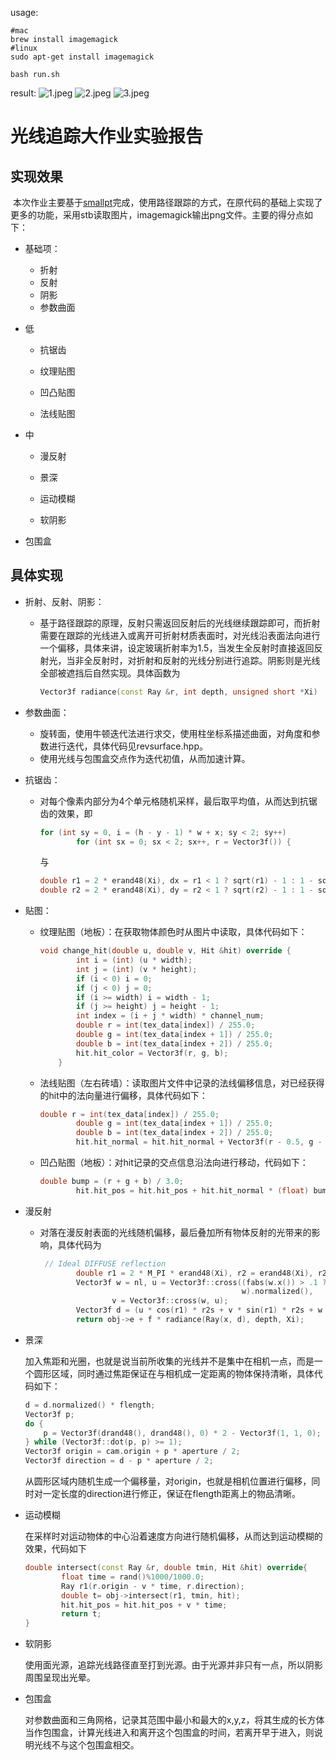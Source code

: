 usage:
```shell
#mac
brew install imagemagick
#linux
sudo apt-get install imagemagick

bash run.sh
```

result:
![1.jpeg](result/1.jpeg)
![2.jpeg](result/2.jpeg)
![3.jpeg](result/3-final.jpg)
# 光线追踪大作业实验报告

## 实现效果

​		本次作业主要基于[smallpt](https://www.kevinbeason.com/smallpt/)完成，使用路径跟踪的方式，在原代码的基础上实现了更多的功能，采用stb读取图片，imagemagick输出png文件。主要的得分点如下：

+ 基础项：

    + 折射
    + 反射
    + 阴影
    + 参数曲面

+ 低

    + 抗锯齿

    + 纹理贴图

    + 凹凸贴图

    + 法线贴图

+ 中

    + 漫反射

    + 景深

    + 运动模糊

    + 软阴影

+ 包围盒

## 具体实现

+ 折射、反射、阴影：

    + 基于路径跟踪的原理，反射只需返回反射后的光线继续跟踪即可，而折射需要在跟踪的光线进入或离开可折射材质表面时，对光线沿表面法向进行一个偏移，具体来讲，设定玻璃折射率为1.5，当发生全反射时直接返回反射光，当非全反射时，对折射和反射的光线分别进行追踪。阴影则是光线全部被遮挡后自然实现。具体函数为

      ```c++
      Vector3f radiance(const Ray &r, int depth, unsigned short *Xi) 
      ```

+ 参数曲面：

    + 旋转面，使用牛顿迭代法进行求交，使用柱坐标系描述曲面，对角度和参数进行迭代，具体代码见revsurface.hpp。
    + 使用光线与包围盒交点作为迭代初值，从而加速计算。

+ 抗锯齿：

    + 对每个像素内部分为4个单元格随机采样，最后取平均值，从而达到抗锯齿的效果，即

      ```cpp
      for (int sy = 0, i = (h - y - 1) * w + x; sy < 2; sy++)                                 // 2x2 subpixel rows
              for (int sx = 0; sx < 2; sx++, r = Vector3f()) {  
      ```

      与

      ```cpp
      double r1 = 2 * erand48(Xi), dx = r1 < 1 ? sqrt(r1) - 1 : 1 - sqrt(2 - r1);
      double r2 = 2 * erand48(Xi), dy = r2 < 1 ? sqrt(r2) - 1 : 1 - sqrt(2 - r2);
      ```

+ 贴图：

    + 纹理贴图（地板）：在获取物体颜色时从图片中读取，具体代码如下：

      ```cpp
      void change_hit(double u, double v, Hit &hit) override {
              int i = (int) (u * width);
              int j = (int) (v * height);
              if (i < 0) i = 0;
              if (j < 0) j = 0;
              if (i >= width) i = width - 1;
              if (j >= height) j = height - 1;
              int index = (i + j * width) * channel_num;
              double r = int(tex_data[index]) / 255.0;
              double g = int(tex_data[index + 1]) / 255.0;
              double b = int(tex_data[index + 2]) / 255.0;
              hit.hit_color = Vector3f(r, g, b);
          }
      ```

    + 法线贴图（左右砖墙）：读取图片文件中记录的法线偏移信息，对已经获得的hit中的法向量进行偏移，具体代码如下：

      ```cpp
      double r = int(tex_data[index]) / 255.0;
              double g = int(tex_data[index + 1]) / 255.0;
              double b = int(tex_data[index + 2]) / 255.0;
              hit.hit_normal = hit.hit_normal + Vector3f(r - 0.5, g - 0.5, b - 0.5)*1.3;
      ```

    + 凹凸贴图（地板）：对hit记录的交点信息沿法向进行移动，代码如下：

      ```cpp
      double bump = (r + g + b) / 3.0;
              hit.hit_pos = hit.hit_pos + hit.hit_normal * (float) bump * 4;
      ```

+ 漫反射

    + 对落在漫反射表面的光线随机偏移，最后叠加所有物体反射的光带来的影响，具体代码为

      ```cpp
       // Ideal DIFFUSE reflection
              double r1 = 2 * M_PI * erand48(Xi), r2 = erand48(Xi), r2s = sqrt(r2);
              Vector3f w = nl, u = Vector3f::cross((fabs(w.x()) > .1 ? Vector3f(0, 1, 0) : Vector3f(1, 0, 0)),
                                                   w).normalized(),
                      v = Vector3f::cross(w, u);
              Vector3f d = (u * cos(r1) * r2s + v * sin(r1) * r2s + w * sqrt(1 - r2)).normalized();
              return obj->e + f * radiance(Ray(x, d), depth, Xi);
      ```

+ 景深

  加入焦距和光圈，也就是说当前所收集的光线并不是集中在相机一点，而是一个圆形区域，同时通过焦距保证在与相机成一定距离的物体保持清晰，具体代码如下：

  ```cpp
  d = d.normalized() * flength;
  Vector3f p;
  do {
      p = Vector3f(drand48(), drand48(), 0) * 2 - Vector3f(1, 1, 0);
  } while (Vector3f::dot(p, p) >= 1);
  Vector3f origin = cam.origin + p * aperture / 2;
  Vector3f direction = d - p * aperture / 2;
  ```

  从圆形区域内随机生成一个偏移量，对origin，也就是相机位置进行偏移，同时对一定长度的direction进行修正，保证在flength距离上的物品清晰。

+ 运动模糊

  在采样时对运动物体的中心沿着速度方向进行随机偏移，从而达到运动模糊的效果，代码如下

  ```cpp
  double intersect(const Ray &r, double tmin, Hit &hit) override{
          float time = rand()%1000/1000.0;
          Ray r1(r.origin - v * time, r.direction);
          double t= obj->intersect(r1, tmin, hit);
          hit.hit_pos = hit.hit_pos + v * time;
          return t;
  }
  ```

+ 软阴影

  使用面光源，追踪光线路径直至打到光源。由于光源并非只有一点，所以阴影周围呈现出光晕。

+ 包围盒

  对参数曲面和三角网格，记录其范围中最小和最大的x,y,z，将其生成的长方体当作包围盒，计算光线进入和离开这个包围盒的时间，若离开早于进入，则说明光线不与这个包围盒相交。